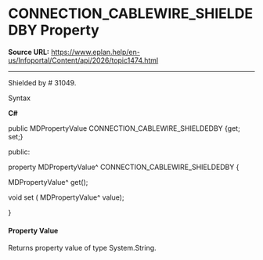 # CONNECTION_CABLEWIRE_SHIELDEDBY Property

**Source URL:** https://www.eplan.help/en-us/Infoportal/Content/api/2026/topic1474.html

---

Shielded by # 31049.

Syntax

**C#**



public MDPropertyValue CONNECTION_CABLEWIRE_SHIELDEDBY {get; set;}

public:

property MDPropertyValue^ CONNECTION_CABLEWIRE_SHIELDEDBY {

   MDPropertyValue^ get();

   void set (    MDPropertyValue^ value);

}


#### Property Value

Returns property value of type System.String.
